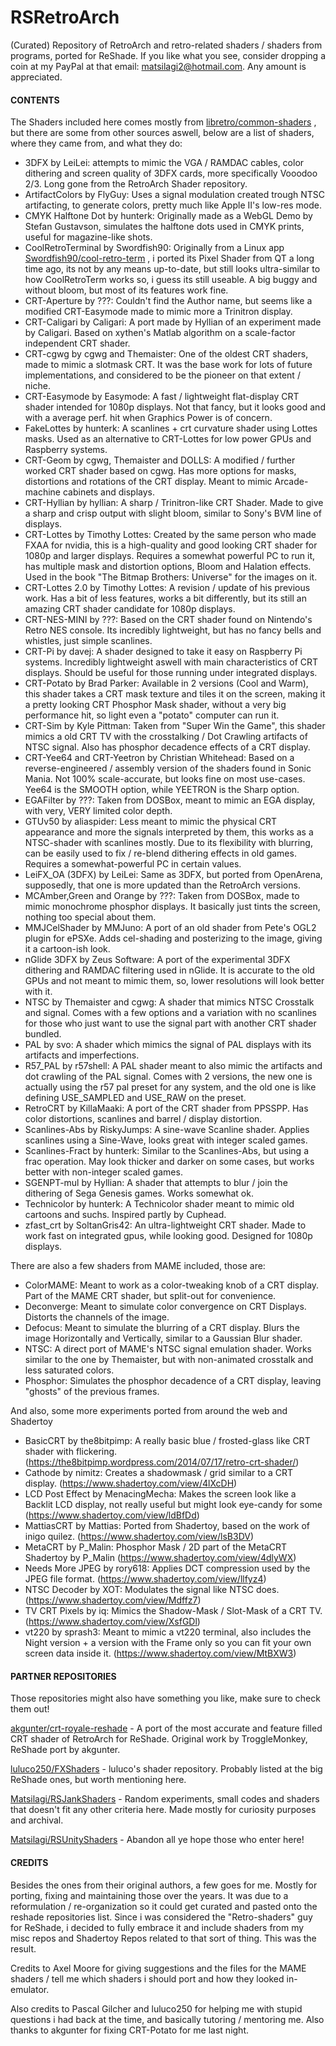# RSRetroArch
 (Curated) Repository of RetroArch and retro-related shaders / shaders from programs, ported for ReShade.
 If you like what you see, consider dropping a coin at my PayPal at that email: matsilagi2@hotmail.com. Any amount is appreciated.

#### CONTENTS
 The Shaders included here comes mostly from [libretro/common-shaders](https://github.com/libretro/common-shaders) , but there are some from other sources aswell, below are a list of shaders, where they came from, and what they do:
 - 3DFX by LeiLei: attempts to mimic the VGA / RAMDAC cables, color dithering and screen quality of 3DFX cards, more specifically Vooodoo 2/3. Long gone from the RetroArch Shader repository.
 - ArtifactColors by FlyGuy: Uses a signal modulation created trough NTSC artifacting, to generate colors, pretty much like Apple II's low-res mode.
 - CMYK Halftone Dot by hunterk: Originally made as a WebGL Demo by Stefan Gustavson, simulates the halftone dots used in CMYK prints, useful for magazine-like shots.
 - CoolRetroTerminal by Swordfish90: Originally from a Linux app [Swordfish90/cool-retro-term](https://github.com/Swordfish90/cool-retro-term) , i ported its Pixel Shader from QT a long time ago, its not by any means up-to-date, but still looks ultra-similar to how CoolRetroTerm works so, i guess its still useable. A big buggy and without bloom, but most of its features work fine.
 - CRT-Aperture by ???: Couldn't find the Author name, but seems like a modified CRT-Easymode made to mimic more a Trinitron display.
 - CRT-Caligari by Caligari: A port made by Hyllian of an experiment made by Caligari. Based on xythen's Matlab algorithm on a scale-factor independent CRT shader.
 - CRT-cgwg by cgwg and Themaister: One of the oldest CRT shaders, made to mimic a slotmask CRT. It was the base work for lots of future implementations, and considered to be the pioneer on that extent / niche.
 - CRT-Easymode by Easymode: A fast / lightweight flat-display CRT shader intended for 1080p displays. Not that fancy, but it looks good and with a average perf. hit when Graphics Power is of concern.
 - FakeLottes by hunterk: A scanlines + crt curvature shader using Lottes masks. Used as an alternative to CRT-Lottes for low power GPUs and Raspberry systems.
 - CRT-Geom by cgwg, Themaister and DOLLS: A modified / further worked CRT shader based on cgwg. Has more options for masks, distortions and rotations of the CRT display. Meant to mimic Arcade-machine cabinets and displays.
 - CRT-Hyllian by hyllian: A sharp / Trinitron-like CRT Shader. Made to give a sharp and crisp output with slight bloom, similar to Sony's BVM line of displays.
 - CRT-Lottes by Timothy Lottes: Created by the same person who made FXAA for nvidia, this is a high-quality and good looking CRT shader for 1080p and larger displays. Requires a somewhat powerful PC to run it, has multiple mask and distortion options, Bloom and Halation effects. Used in the book "The Bitmap Brothers: Universe" for the images on it.
 - CRT-Lottes 2.0 by Timothy Lottes: A revision / update of his previous work. Has a bit of less features, works a bit differently, but its still an amazing CRT shader candidate for 1080p displays.
 - CRT-NES-MINI by ???: Based on the CRT shader found on Nintendo's Retro NES console. Its incredibly lightweight, but has no fancy bells and whistles, just simple scanlines.
 - CRT-Pi by davej: A shader designed to take it easy on Raspberry Pi systems. Incredibly lightweight aswell with main characteristics of CRT displays. Should be useful for those running under integrated displays.
 - CRT-Potato by Brad Parker: Available in 2 versions (Cool and Warm), this shader takes a CRT mask texture and tiles it on the screen, making it a pretty looking CRT Phosphor Mask shader, without a very big performance hit, so light even a "potato" computer can run it.
 - CRT-Sim by Kyle Pittman: Taken from "Super Win the Game", this shader mimics a old CRT TV with the crosstalking / Dot Crawling artifacts of NTSC signal. Also has phosphor decadence effects of a CRT display.
 - CRT-Yee64 and CRT-Yeetron by Christian Whitehead: Based on a reverse-engineered / assembly version of the shaders found in Sonic Mania. Not 100% scale-accurate, but looks fine on most use-cases. Yee64 is the SMOOTH option, while YEETRON is the Sharp option.
 - EGAFilter by ???: Taken from DOSBox, meant to mimic an EGA display, with very, VERY limited color depth.
 - GTUv50 by aliaspider: Less meant to mimic the physical CRT appearance and more the signals interpreted by them, this works as a NTSC-shader with scanlines mostly. Due to its flexibility with blurring, can be easily used to fix / re-blend dithering effects in old games. Requires a somewhat-powerful PC in certain values.
 - LeiFX_OA (3DFX) by LeiLei: Same as 3DFX, but ported from OpenArena, supposedly, that one is more updated than the RetroArch versions.
 - MCAmber,Green and Orange by ???: Taken from DOSBox, made to mimic monochrome phosphor displays. It basically just tints the screen, nothing too special about them.
 - MMJCelShader by MMJuno: A port of an old shader from Pete's OGL2 plugin for ePSXe. Adds cel-shading and posterizing to the image, giving it a cartoon-ish look.
 - nGlide 3DFX by Zeus Software: A port of the experimental 3DFX dithering and RAMDAC filtering used in nGlide. It is accurate to the old GPUs and not meant to mimic them, so, lower resolutions will look better with it.
 - NTSC by Themaister and cgwg: A shader that mimics NTSC Crosstalk and signal. Comes with a few options and a variation with no scanlines for those who just want to use the signal part with another CRT shader bundled.
 - PAL by svo: A shader which mimics the signal of PAL displays with its artifacts and imperfections.
 - R57_PAL by r57shell: A PAL shader meant to also mimic the artifacts and dot crawling of the PAL signal. Comes with 2 versions, the new one is actually using the r57 pal preset for any system, and the old one is like defining USE_SAMPLED and USE_RAW on the preset.
 - RetroCRT by KillaMaaki: A port of the CRT shader from PPSSPP. Has color distortions, scanlines and barrel / display distortion.
 - Scanlines-Abs by RiskyJumps: A sine-wave Scanline shader. Applies scanlines using a Sine-Wave, looks great with integer scaled games.
 - Scanlines-Fract by hunterk: Similar to the Scanlines-Abs, but using a frac operation. May look thicker and darker on some cases, but works better with non-integer scaled games.
 - SGENPT-mul by Hyllian: A shader that attempts to blur / join the dithering of Sega Genesis games. Works somewhat ok.
 - Technicolor by hunterk: A Technicolor shader meant to mimic old cartoons and suchs. Inspired partly by Cuphead.
 - zfast_crt by SoltanGris42: An ultra-lightweight CRT shader. Made to work fast on integrated gpus, while looking good. Designed for 1080p displays.
 
 There are also a few shaders from MAME included, those are:
 - ColorMAME: Meant to work as a color-tweaking knob of a CRT display. Part of the MAME CRT shader, but split-out for convenience.
 - Deconverge: Meant to simulate color convergence on CRT Displays. Distorts the channels of the image.
 - Defocus: Meant to simulate the blurring of a CRT display. Blurs the image Horizontally and Vertically, similar to a Gaussian Blur shader.
 - NTSC: A direct port of MAME's NTSC signal emulation shader. Works similar to the one by Themaister, but with non-animated crosstalk and less saturated colors.
 - Phosphor: Simulates the phosphor decadence of a CRT display, leaving "ghosts" of the previous frames.
 
 And also, some more experiments ported from around the web and Shadertoy
 - BasicCRT by the8bitpimp: A really basic blue / frosted-glass like CRT shader with flickering. (https://the8bitpimp.wordpress.com/2014/07/17/retro-crt-shader/)
 - Cathode by nimitz: Creates a shadowmask / grid similar to a CRT display. (https://www.shadertoy.com/view/4lXcDH)
 - LCD Post Effect by MenacingMecha: Makes the screen look like a Backlit LCD display, not really useful but might look eye-candy for some (https://www.shadertoy.com/view/ldBfDd)
 - MattiasCRT by Mattias: Ported from Shadertoy, based on the work of inigo quilez. (https://www.shadertoy.com/view/lsB3DV)
 - MetaCRT by P_Malin: Phosphor Mask / 2D part of the MetaCRT Shadertoy by P_Malin (https://www.shadertoy.com/view/4dlyWX)
 - Needs More JPEG by rory618: Applies DCT compression used by the JPEG file format. (https://www.shadertoy.com/view/llfyz4)
 - NTSC Decoder by XOT: Modulates the signal like NTSC does. (https://www.shadertoy.com/view/Mdffz7)
 - TV CRT Pixels by iq: Mimics the Shadow-Mask / Slot-Mask of a CRT TV. (https://www.shadertoy.com/view/XsfGDl)
 - vt220 by sprash3: Meant to mimic a vt220 terminal, also includes the Night version + a version with the Frame only so you can fit your own screen data inside it. (https://www.shadertoy.com/view/MtBXW3)

#### PARTNER REPOSITORIES

Those repositories might also have something you like, make sure to check them out! 

[akgunter/crt-royale-reshade](https://github.com/akgunter/crt-royale-reshade) - A port of the most accurate and feature filled CRT shader of RetroArch for ReShade. Original work by TroggleMonkey, ReShade port by akgunter. 

[luluco250/FXShaders](https://github.com/luluco250/FXShaders) - luluco's shader repository. Probably listed at the big ReShade ones, but worth mentioning here.

[Matsilagi/RSJankShaders](https://github.com/Matsilagi/RSJankShaders) - Random experiments, small codes and shaders that doesn't fit any other criteria here. Made mostly for curiosity purposes and archival.

[Matsilagi/RSUnityShaders](https://github.com/Matsilagi/RSUnityShaders) - Abandon all ye hope those who enter here!
	 
#### CREDITS

 Besides the ones from their original authors, a few goes for me. Mostly for porting, fixing and maintaining those over the years. It was due to a reformulation / re-organization so it could get curated and pasted onto the reshade repositories list.
 Since i was considered the "Retro-shaders" guy for ReShade, i decided to fully embrace it and include shaders from my misc repos and Shadertoy Repos related to that sort of thing. This was the result.
 
 Credits to Axel Moore for giving suggestions and the files for the MAME shaders / tell me which shaders i should port and how they looked in-emulator.
	
 Also credits to Pascal Gilcher and luluco250 for helping me with stupid questions i had back at the time, and basically tutoring / mentoring me. Also thanks to akgunter for fixing CRT-Potato for me last night.
